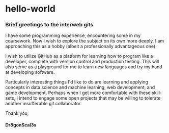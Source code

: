 # hello-world
### Brief greetings to the interweb gits

I have some programming experience, encountering some in my coursework.
Now I wish to explore the subject on its own more deeply. I am approaching
this as a hobby (albeit a professionally advantageous one).

I wish to utilize GitHub as a platform for learning how to program like a developer,
complete with version control and production testing. This will also serve as a
playground for me to learn new languages and try my hand at developing software.

Particularly interesting things I'd like to do are learning and applying concepts
in data science and machine learning, web development, and game development.
Perhaps when I get more comfortable with these skill-sets, I intend to engage some
open projects that may be willing to tolerate another insufferable git collaborator.

Thank you,
#### Dr8gonScal3s
